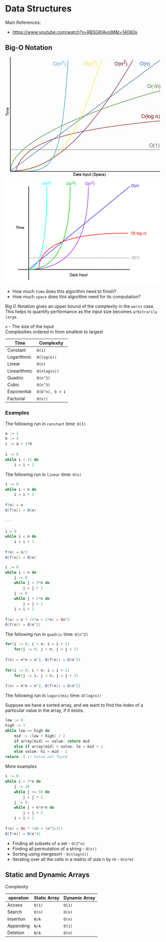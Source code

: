 # Data Structures

Main References:
- https://www.youtube.com/watch?v=RBSGKlAvoiM&t=14080s

## Big-O Notation

![img.png](img.png)
![img_1.png](img_1.png)

- How much `time` does this algorithm need to finish?
- How much `space` does this algorithm need for its computation?

Big O Notation gives an upper bound of the complexity in the `worst` case. <br>
This helps to quantify performance as the input size becomes `arbitrarily large`.

`n` - The size of the input <br>
Complexities ordered in from smallest to largest

| Time | Complexity
| ----- | -----------
| Constant | `O(1)`
| Logarithmic | `O(log(n))`
| Linear | `O(n)`
| Linearithmic | `O(nlog(n))`
| Quadric | `O(n^2)`
| Cubic | `O(n^3)`
| Exponential | `O(b^n), b > 1`
| Factorial | `O(n!)`

### Examples

The following run in `constant` time: `O(1)`

```java
a := 1 
b := 2 
c := a + 5*b 

i := 0
while i < 11 do 
    i = i + 1
```

The following run in `linear` time: `O(n)`

```java
i := 0
while i < n do
    i = i + 1

f(n) = n
O(f(n)) = O(n)

---

i = 0
while i < n do
    i = i + 1

f(n) = n/3
O(f(n)) = O(n)
```

```java
i := 0
while i < n do
    j := 0
    while j < 3*n do
        j = j + 1
    j := 0
    while j < 2*n do
        j = j + 1
    i = i + 1

f(n) = n * (3*n + 2*n) = 5n^2
O(f(n)) = O(n^2)
```

The following run in `quadric` time: `O(n^2)`

```java
for(i := 0; i < n; i = i + 1)
    for(j := 0; j < n; j = j + 1)
        
f(n) = n*n = n^2, O(f(n)) = O(n^2)

for(i := 0; i < n; i = i + 1)
    for(j := i; j < n; j = j + 1)

f(n) = n*n = n^2, O(f(n)) = O(n^2)
```

The following run in `logaritmic` time: `O(log(n))`

Suppose we have a sorted array, and we want to find the index of a particular value in the array, if it exists.

```java
low := 0
high := 1
while low <= high do
    mid := (low + high) / 2
    if array[mid] == value: return mid
    else if array[mid] < value: lo = mid + 1
    else value: hi = mid - 1
return -1 // Value not found
```

More examples

```java
i := 0
while i < 3*n do
    j := 10
    while j <= 50 do
        j = j + 1
    j := 0
    while j < n*n*n do
        j = j + 2
    i = i + 1

f(n) = 3n * (40 + (n^3/2))
O(f(n)) = O(n^4)
```

- Finding all subsets of a set - `O(2^n)`
- Finding all permutation of a string - `O(n!)`
- Sorting using mergesort - `O(nlog(n))`
- Iterating over all the cells in a matrix of size n by m - `O(n*m)`

## Static and Dynamic Arrays

Complexity

| operation | Static Array | Dynamic Array
| ---------- | ---------- | --------------
| Access | `O(1)` | `O(1) `
| Search | `O(n)` | `O(n) `
| Insertion | `N/A` | `O(n) `
| Appending | `N/A` | `O(1) `
| Deletion | `N/A` | `O(n) `



<br>
<br>
<br>
<br>
<br>